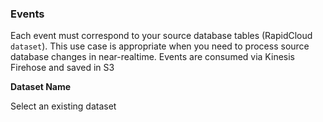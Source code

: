 ### Events

Each event must correspond to your source database tables (RapidCloud `dataset`). This use case is appropriate when you need to process source database changes in near-realtime. Events are consumed via Kinesis Firehose and saved in S3

**Dataset Name**

Select an existing dataset 
